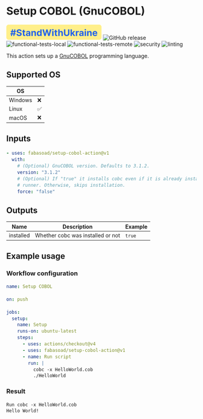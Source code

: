 # Setup COBOL (GnuCOBOL)

[![Stand With Ukraine](https://raw.githubusercontent.com/vshymanskyy/StandWithUkraine/main/badges/StandWithUkraine.svg)](https://stand-with-ukraine.pp.ua)
![GitHub release](https://img.shields.io/github/v/release/fabasoad/setup-cobol-action?include_prereleases)
![functional-tests-local](https://github.com/fabasoad/setup-cobol-action/actions/workflows/functional-tests-local.yml/badge.svg)
![functional-tests-remote](https://github.com/fabasoad/setup-cobol-action/actions/workflows/functional-tests-remote.yml/badge.svg)
![security](https://github.com/fabasoad/setup-cobol-action/actions/workflows/security.yml/badge.svg)
![linting](https://github.com/fabasoad/setup-cobol-action/actions/workflows/linting.yml/badge.svg)

This action sets up a [GnuCOBOL](https://en.wikipedia.org/wiki/COBOL) programming
language.

## Supported OS

<!-- prettier-ignore-start -->
| OS      |                    |
|---------|--------------------|
| Windows | :x:                |
| Linux   | :white_check_mark: |
| macOS   | :x:                |
<!-- prettier-ignore-end -->

## Inputs

```yaml
- uses: fabasoad/setup-cobol-action@v1
  with:
    # (Optional) GnuCOBOL version. Defaults to 3.1.2.
    version: "3.1.2"
    # (Optional) If "true" it installs cobc even if it is already installed on a
    # runner. Otherwise, skips installation.
    force: "false"
```

## Outputs

<!-- prettier-ignore-start -->
| Name      | Description                       | Example |
|-----------|-----------------------------------|---------|
| installed | Whether cobc was installed or not | `true`  |
<!-- prettier-ignore-end -->

## Example usage

### Workflow configuration

```yaml
name: Setup COBOL

on: push

jobs:
  setup:
    name: Setup
    runs-on: ubuntu-latest
    steps:
      - uses: actions/checkout@v4
      - uses: fabasoad/setup-cobol-action@v1
      - name: Run script
        run: |
          cobc -x HelloWorld.cob
          ./HelloWorld
```

### Result

```text
Run cobc -x HelloWorld.cob
Hello World!
```
